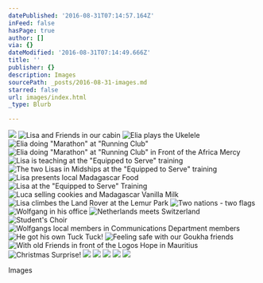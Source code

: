 ```yaml
---
datePublished: '2016-08-31T07:14:57.164Z'
inFeed: false
hasPage: true
author: []
via: {}
dateModified: '2016-08-31T07:14:49.666Z'
title: ''
publisher: {}
description: Images
sourcePath: _posts/2016-08-31-images.md
starred: false
url: images/index.html
_type: Blurb

---
```

![](https://the-grid-user-content.s3-us-west-2.amazonaws.com/5b3d7e90-2828-419b-bfe3-88bbace514ed.jpg)
![Lisa and Friends in our cabin](https://the-grid-user-content.s3-us-west-2.amazonaws.com/7982e1bf-d75c-41ed-b062-a29352c1684a.jpg)
![Elia plays the Ukelele](https://the-grid-user-content.s3-us-west-2.amazonaws.com/4b7777fa-caa0-4a3c-9be7-d50d6572b4cb.jpg)
![Elia doing "Marathon" at "Running Club"](https://the-grid-user-content.s3-us-west-2.amazonaws.com/89a1c709-fb9c-418d-98cf-245c55dd988b.jpg)
![Elia doing "Marathon" at "Running Club" in Front of the Africa Mercy](https://the-grid-user-content.s3-us-west-2.amazonaws.com/34e8b893-ce8c-4bd3-aaaf-209246cd0fa1.jpg)
![Lisa is teaching at the "Equipped to Serve" training](https://the-grid-user-content.s3-us-west-2.amazonaws.com/b00d471c-1e40-439a-8899-29852aa9fc91.jpg)
![The two Lisas in Midships at the "Equipped to Serve" training](https://the-grid-user-content.s3-us-west-2.amazonaws.com/8e83afc6-8eea-46b0-b702-96926b2ecf3a.jpg)
![Lisa presents local Madagascar Food](https://the-grid-user-content.s3-us-west-2.amazonaws.com/5bd13938-f31b-4680-a791-5360920c5db8.jpg)
![Lisa at the "Equipped to Serve" Training](https://the-grid-user-content.s3-us-west-2.amazonaws.com/718cc634-dcc7-4894-acd9-a9849bfb0e45.jpg)
![Luca selling cookies and Madagascar Vanilla Milk](https://the-grid-user-content.s3-us-west-2.amazonaws.com/1d1e4633-6bc4-472c-9464-ab8d1e70d0a3.jpg)
![Lisa climbes the Land Rover at the Lemur Park](https://the-grid-user-content.s3-us-west-2.amazonaws.com/b7ebaa12-02be-4099-8fba-e1d4dff8d049.jpg)
![Two nations - two flags](https://the-grid-user-content.s3-us-west-2.amazonaws.com/49936ca4-1a4b-42ed-b8ee-ac5c3227ea44.jpg)
![Wolfgang in his office](https://the-grid-user-content.s3-us-west-2.amazonaws.com/5d0188ae-a553-4dc1-8d69-62da9c1b4c1c.jpg)
![Netherlands meets Switzerland](https://the-grid-user-content.s3-us-west-2.amazonaws.com/8df97140-3fca-4281-9bce-88487065f52a.jpg)
![Student's Choir](https://the-grid-user-content.s3-us-west-2.amazonaws.com/30c5f641-a470-4d4c-b870-b52fdb12c683.jpg)
![Wolfgangs local members in Communications Department members](https://the-grid-user-content.s3-us-west-2.amazonaws.com/ddd87b2e-3e94-418b-ad80-d2e57e208386.jpg)
![He got his own Tuck Tuck!](https://the-grid-user-content.s3-us-west-2.amazonaws.com/49883fdf-27ce-4e2e-9aef-de26f05d35a9.jpg)
![Feeling safe with our Goukha friends](https://the-grid-user-content.s3-us-west-2.amazonaws.com/2100cbb8-fb8d-4f1a-8a91-f1716a5a7bd9.jpg)
![With old Friends in front of the Logos Hope in Mauritius](https://the-grid-user-content.s3-us-west-2.amazonaws.com/906fc5fd-3f8f-4c89-93ac-0f1fc812e0d0.jpg)
![Christmas Surprise!](https://the-grid-user-content.s3-us-west-2.amazonaws.com/eb5d4ca2-0df1-4665-bf3b-1840aa6d8c27.jpg)
![](https://the-grid-user-content.s3-us-west-2.amazonaws.com/093d7a3e-b80d-4571-9484-2b4705841621.jpg)
![](https://the-grid-user-content.s3-us-west-2.amazonaws.com/9785a7e4-1dd5-4336-b2c4-4ce972f53b6c.jpg)
![](https://the-grid-user-content.s3-us-west-2.amazonaws.com/546bad23-e615-4e83-9c81-91a4602c593d.jpg)
![](https://the-grid-user-content.s3-us-west-2.amazonaws.com/91e849de-bf53-490d-9ca1-6a6d0a1e864f.jpg)
![](https://the-grid-user-content.s3-us-west-2.amazonaws.com/b22c970d-36cd-49f4-adfc-16a0d52e6fd2.jpg)

Images
